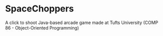 # SpaceChoppers
A click to shoot Java-based arcade game made at Tufts University (COMP 86 - Object-Oriented Programming)
